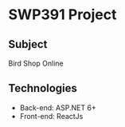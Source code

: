 # SWP391 Project
## Subject
Bird Shop Online
## Technologies
- Back-end: ASP.NET 6+
- Front-end: ReactJs

